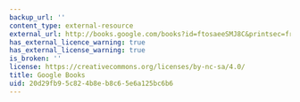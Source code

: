 ```yaml
---
backup_url: ''
content_type: external-resource
external_url: http://books.google.com/books?id=ftosaeeSMJ8C&printsec=frontcover
has_external_licence_warning: true
has_external_license_warning: true
is_broken: ''
license: https://creativecommons.org/licenses/by-nc-sa/4.0/
title: Google Books
uid: 20d29fb9-5c82-4b8e-b8c6-5e6a125bc6b6
---
```

